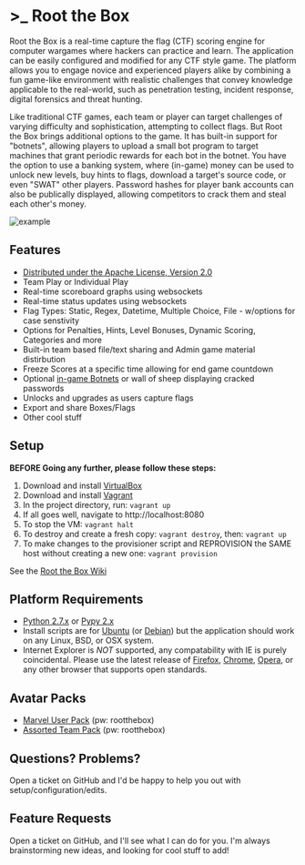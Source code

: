 # >_ Root the Box
Root the Box is a real-time capture the flag (CTF) scoring engine for computer wargames where hackers can practice and learn. The application can be easily configured and modified for any CTF style game. The platform allows you to engage novice and experienced players alike by combining a fun game-like environment with realistic challenges that convey knowledge applicable to the real-world, such as penetration testing, incident response, digital forensics and threat hunting.

Like traditional CTF games, each team or player can target challenges of varying difficulty and sophistication, attempting to collect flags. But Root the Box brings additional options to the game.  It has built-in support for "botnets", allowing players to upload a small bot program to target machines that grant periodic rewards for each bot in the botnet.  You have the option to use a banking system, where (in-game) money can be used to unlock new levels, buy hints to flags, download a target's source code, or even "SWAT" other players.  Password hashes for player bank accounts can also be publically displayed, allowing competitors to crack them and steal each other's money.

![example](static/images/example.png)

Features
-------------
* [Distributed under the Apache License, Version 2.0](http://www.apache.org/licenses/LICENSE-2.0)
* Team Play or Individual Play
* Real-time scoreboard graphs using websockets
* Real-time status updates using websockets
* Flag Types: Static, Regex, Datetime, Multiple Choice, File - w/options for case senstivity
* Options for Penalties, Hints, Level Bonuses, Dynamic Scoring, Categories and more
* Built-in team based file/text sharing and Admin game material distirbution
* Freeze Scores at a specific time allowing for end game countdown
* Optional [in-game Botnets](https://github.com/moloch--/RootTheBox/wiki/Features) or wall of sheep displaying cracked passwords
* Unlocks and upgrades as users capture flags
* Export and share Boxes/Flags
* Other cool stuff

Setup
-------------------
**BEFORE Going any further, please follow these steps:**
  
  1. Download and install [VirtualBox](https://www.virtualbox.org/wiki/Downloads)
  1. Download and install [Vagrant](https://www.vagrantup.com/downloads.html)
  1. In the project directory, run: `vagrant up`
  1. If all goes well, navigate to http://localhost:8080
  1. To stop the VM: `vagrant halt`
  1. To destroy and create a fresh copy: `vagrant destroy`, then: `vagrant up`
  1. To make changes to the provisioner script and REPROVISION the SAME host without creating a new one: `vagrant provision`


See the [Root the Box Wiki](https://github.com/moloch--/RootTheBox/wiki)

Platform Requirements
-------------------------
* [Python 2.7.x](https://www.python.org/) or [Pypy 2.x](http://pypy.org/)
* Install scripts are for [Ubuntu](http://www.ubuntu.com/) (or [Debian](https://www.debian.org/)) but the application should work on any Linux, BSD, or OSX system.
* Internet Explorer is *NOT* supported, any compatability with IE is purely coincidental. Please use the latest release of [Firefox](https://www.mozilla.org/en-US/), [Chrome](https://www.google.com/chrome/), [Opera](http://www.opera.com/), or any other browser that supports open standards.

Avatar Packs
-------------------
* [Marvel User Pack](https://drive.google.com/open?id=100my3UEBXAFDHAAsl-5By5TPk6JrZ1LO}) (pw: rootthebox)
* [Assorted Team Pack](https://drive.google.com/open?id=1aeAeAuNulJVd2w5ADhBlmP1WqdpzDpjz) (pw: rootthebox)

Questions? Problems?
-------------------------------
Open a ticket on GitHub and I'd be happy to help you out with setup/configuration/edits.

Feature Requests
----------------------
Open a ticket on GitHub, and I'll see what I can do for you.  I'm always brainstorming new ideas, and looking for cool stuff to add!
